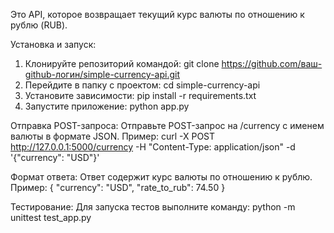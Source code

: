 Это API, которое возвращает текущий курс валюты по отношению к рублю (RUB).

Установка и запуск:
1. Клонируйте репозиторий командой:
    git clone https://github.com/ваш-github-логин/simple-currency-api.git
2. Перейдите в папку с проектом:
    cd simple-currency-api
3. Установите зависимости:
    pip install -r requirements.txt
4. Запустите приложение:
    python app.py

Отправка POST-запроса:
Отправьте POST-запрос на /currency с именем валюты в формате JSON. Пример:
    curl -X POST http://127.0.0.1:5000/currency -H "Content-Type: application/json" -d '{"currency": "USD"}'

Формат ответа:
Ответ содержит курс валюты по отношению к рублю. Пример:
    {
      "currency": "USD",
      "rate_to_rub": 74.50
    }

Тестирование:
Для запуска тестов выполните команду:
    python -m unittest test_app.py